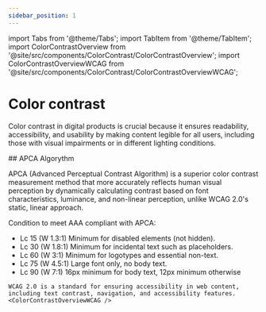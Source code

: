 ```yaml
---
sidebar_position: 1
---
```


import Tabs from '@theme/Tabs';
import TabItem from '@theme/TabItem';
import ColorContrastOverview from '@site/src/components/ColorContrast/ColorContrastOverview';
import ColorContrastOverviewWCAG from '@site/src/components/ColorContrast/ColorContrastOverviewWCAG';

# Color contrast

Color contrast in digital products is crucial because it ensures readability, accessibility, and usability by making content legible for all users, including those with visual impairments or in different lighting conditions.

<Tabs>
<TabItem value="APCA" label="APCA" default>
## APCA Algorythm

APCA (Advanced Perceptual Contrast Algorithm) is a superior color contrast measurement method that more accurately reflects human visual perception by dynamically calculating contrast based on font characteristics, luminance, and non-linear perception, unlike WCAG 2.0's static, linear approach.

<ColorContrastOverview />

Condition to meet AAA compliant with APCA:

- Lc 15 (W 1.3:1) Minimum for disabled elements (not hidden).
- Lc 30 (W 1.8:1) Minimum for incidental text such as placeholders.
- Lc 60 (W 3:1) Minimum for logotypes and essential non-text.
- Lc 75 (W 4.5:1) Large font only, no body text.
- Lc 90 (W 7:1) 16px minimum for body text, 12px minimum otherwise
</TabItem>

<TabItem value="WCAG 2.0" label="WCAG 2.0">

    WCAG 2.0 is a standard for ensuring accessibility in web content, including text contrast, navigation, and accessibility features.
    <ColorContrastOverviewWCAG />

</TabItem>
</Tabs>
